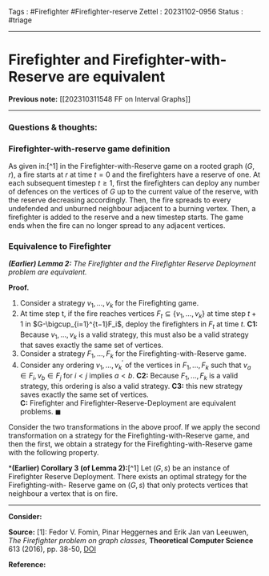 Tags : #Firefighter #Firefighter-reserve 
Zettel :  20231102-0956
Status : #triage 

-----

# Firefighter and Firefighter-with-Reserve are equivalent

**Previous note:** [[202310311548 FF on Interval Graphs]]

-----

### Questions & thoughts:

### Firefighter-with-reserve game definition

As given in:[^1] in the Firefighter-with-Reserve game on a rooted graph $(G, r)$, a fire starts at $r$ at time $t=0$ and the firefighters have a reserve of one. At each subsequent timestep $t\geq 1$, first the firefighters can deploy any number of defences on the vertices of $G$ up to the current value of the reserve, with the reserve decreasing accordingly. Then, the fire spreads to every undefended and unburned neighbour adjacent to a burning vertex. Then, a firefighter is added to the reserve and a new timestep starts. The game ends when the fire can no longer spread to any adjacent vertices. 

### Equivalence to Firefighter

***(Earlier) Lemma 2:** The Firefighter and the Firefighter Reserve Deployment problem are equivalent.*  

**Proof.** 
 1. Consider a strategy $v_1,\dots,v_k$ for the Firefighting game.
 2. At time step t, if the fire reaches vertices $F_t \subseteq \{v_1,\dots,v_k\}$ at time step $t +1$ in $G-\bigcup_{i=1}^{t−1}F_i$, deploy the firefighters in $F_t$ at time $t$. 
**C1:** Because $v_1,\dots,v_k$ is a valid strategy, this must also be a valid strategy that saves exactly the same set of vertices. 
3. Consider a strategy $F_1,\dots,F_k$ for the Firefighting-with-Reserve game. 
4. Consider any ordering $v_1,\dots,v_k^\prime$ of the vertices in $F_1,...,F_k$ such that $v_a \in F_i, v_b \in F_j$ for $i< j$ implies $a<b$. 
**C2:** Because $F_1,\dots,F_k$ is a valid strategy, this ordering is also a valid strategy. 
**C3:** this new strategy saves exactly the same set of vertices.  
**C:** Firefighter and Firefighter-Reserve-Deployment are equivalent problems. $\blacksquare$

Consider the two transformations in the above proof. If we apply the second transformation on a strategy for the Firefighting-with-Reserve game, and then the first, we obtain a strategy for the Firefighting-with-Reserve game with the following property.

***(Earlier) Corollary 3 (of Lemma 2):**[^1] Let $(G, s)$ be an instance of Firefighter Reserve Deployment. There exists an optimal strategy for the Firefighting-with- Reserve game on $(G , s)$ that only protects vertices that neighbour a vertex that is on fire.


-----
 
**Consider:**


**Source:** 
[1]: Fedor V. Fomin, Pinar Heggernes and Erik Jan van Leeuwen, _The Firefighter problem on graph classes,_ **Theoretical Computer Science** 613 (2016), pp. 38-50, [DOI](https://doi.org/10.1016/j.tcs.2015.11.024)

**Reference:** 
